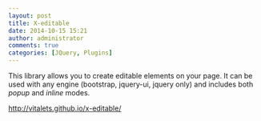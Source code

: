 ```yaml
---
layout: post
title: X-editable
date: 2014-10-15 15:21
author: administrator
comments: true
categories: [JQuery, Plugins]
---
```

This library allows you to create editable elements on your page. It can be used with any engine (bootstrap, jquery-ui, jquery only) and includes both <i>popup</i> and <i>inline</i> modes.

<a href="http://vitalets.github.io/x-editable/" target="_blank">http://vitalets.github.io/x-editable/</a>
